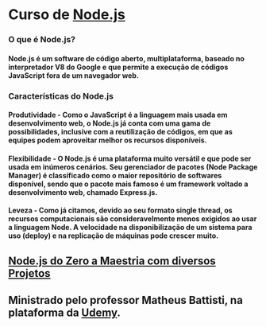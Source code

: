# Curso de [Node.js](https://nodejs.org/en/docs/)

### __O que é Node.js?__

#### __Node.js é um software de código aberto, multiplataforma, baseado no interpretador V8 do Google e que permite a execução de códigos JavaScript fora de um navegador web.__

### __Características do Node.js__

#### __Produtividade - Como o JavaScript é a linguagem mais usada em desenvolvimento web, o Node.js já conta com uma gama de possibilidades, inclusive com a reutilização de códigos, em que as equipes podem aproveitar melhor os recursos disponíveis.__

#### __Flexibilidade - O Node.js é uma plataforma muito versátil e que pode ser usada em inúmeros cenários. Seu gerenciador de pacotes (Node Package Manager) é classificado como o maior repositório de softwares disponível, sendo que o pacote mais famoso é um framework voltado a desenvolvimento web, chamado Express.js.__

#### __Leveza - Como já citamos, devido ao seu formato single thread, os recursos computacionais são consideravelmente menos exigidos ao usar a linguagem Node. A velocidade na disponibilização de um sistema para uso (deploy) e na replicação de máquinas pode crescer muito.__

## [Node.js do Zero a Maestria com diversos Projetos](https://www.udemy.com/share/105kGg3@yfTvkBxBU8n2Gf41_cCmxorRchn695FYg2dmGMU_ykMjjG-tSsCyS3uTtK8h4NTnKQ==/)
## Ministrado pelo professor Matheus Battisti, na plataforma da [Udemy](udemy.com).
